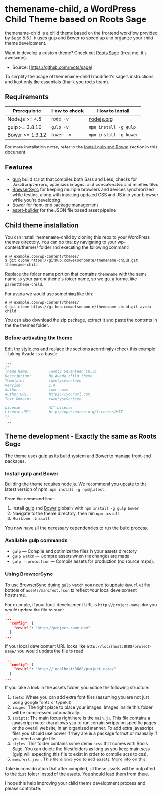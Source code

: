 # themename-child, a WordPress Child Theme based on Roots Sage


themename-child is a child theme based on the frontend workflow provided by Sage 8.5.1. It uses gulp and Bower to speed up and organize your child theme development.

Want to develop a custom theme? Check out [Roots Sage](https://roots.io/sage/) (trust me, it's awesome).
* Source: [https://github.com/roots/sage]

To simplify the usage of themename-child I modified's sage's instructions and kept only the essentials (thank you roots team).

## Requirements

| Prerequisite    | How to check | How to install
| --------------- | ------------ | ------------- |
| Node.js >= 4.5  | `node -v`    | [nodejs.org](http://nodejs.org/) |
| gulp >= 3.8.10  | `gulp -v`    | `npm install -g gulp` |
| Bower >= 1.3.12 | `bower -v`   | `npm install -g bower` |

For more installation notes, refer to the [Install gulp and Bower](#install-gulp-and-bower) section in this document.

## Features

* [gulp](http://gulpjs.com/) build script that compiles both Sass and Less, checks for JavaScript errors, optimizes images, and concatenates and minifies files
* [BrowserSync](http://www.browsersync.io/) for keeping multiple browsers and devices synchronized while testing, along with injecting updated CSS and JS into your browser while you're developing
* [Bower](http://bower.io/) for front-end package management
* [asset-builder](https://github.com/austinpray/asset-builder) for the JSON file based asset pipeline

## Child theme installation

You can install themename-child by cloning this repo to your WordPress themes directory. You can do that by navigating to your wp-content/themes/ folder and executing the following command

```shell
# @ example.com/wp-content/themes/
$ git clone https://github.com/elsonponte/themename-child.git themename-child
```

Replace the folder name portion that contains `themename` with the same name as your parent theme's folder name, so we get a format like `parenttheme-child`.

For avada we would use something like this:

```shell
# @ example.com/wp-content/themes/
$ git clone https://github.com/elsonponte/themename-child.git avada-child
```

You can also download the zip package, extract it and paste the contents in the the themes folder.

### Before activating the theme

Edit the style.css and replace the sections acorrdingly (check this example - taking Avada as a base):

```css
...
/*
Theme Name:         Twenty Seventeen Child
Description:        My Avada child theme
Template:           twentyseventeen
Version:            1.0
Author:             Your name
Author URI:         https://yoururl.com
Text Domain:        twentyseventeen

License:            MIT License
License URI:        http://opensource.org/licenses/MIT
*/
...
```

## Theme development - Exactly the same as Roots Sage

The theme uses [gulp](http://gulpjs.com/) as its build system and [Bower](http://bower.io/) to manage front-end packages.

### Install gulp and Bower

Building the theme requires [node.js](http://nodejs.org/download/). We recommend you update to the latest version of npm: `npm install -g npm@latest`.

From the command line:

1. Install [gulp](http://gulpjs.com) and [Bower](http://bower.io/) globally with `npm install -g gulp bower`
2. Navigate to the theme directory, then run `npm install`
3. Run `bower install`

You now have all the necessary dependencies to run the build process.

### Available gulp commands

* `gulp` — Compile and optimize the files in your assets directory
* `gulp watch` — Compile assets when file changes are made
* `gulp --production` — Compile assets for production (no source maps).

### Using BrowserSync

To use BrowserSync during `gulp watch` you need to update `devUrl` at the bottom of `assets/manifest.json` to reflect your local development hostname.

For example, if your local development URL is `http://project-name.dev` you would update the file to read:
```json
...
  "config": {
    "devUrl": "http://project-name.dev"
  }
...
```
If your local development URL looks like `http://localhost:8888/project-name/` you would update the file to read:
```json
...
  "config": {
    "devUrl": "http://localhost:8888/project-name/"
  }
...
```
If you take a look in the assets folder, you notice the following structure:
1. `fonts`: Where you can add extra font files (assuming you are not just using google fonts or typekit).
2. `images`: The right place to place your images. Images inside this folder will be compressed automatically.
3. `scripts`: The main focus right here is the `main.js`. This file contains a javascript router that allows you to run certain scripts on specific pages or the overall website, in an organized manner. To add extra javascript files you should use bower if they are in a package format or manually if you need a single file.
4. `styles`: This folder contains some demo `scss` that comes with Roots Sage. You can delete the files/folders as long as you keep main.scss (gulp will expecting this file to exist in order to compile scss to css).
5. `manifest.json`: This file allows you to add assets. [More info on this](https://discourse.roots.io/t/how-to-add-a-third-party-js-plugin-correctly/3059).

Take in consideration that after compiled, all these assets will be outputted to the `dist` folder insted of the assets. You should load them from there.

I hope this help improving your child theme development process and please contribute.